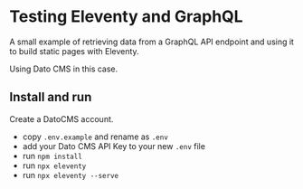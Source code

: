 # Testing Eleventy and GraphQL

A small example of retrieving data from a GraphQL API endpoint and using it to build static pages with Eleventy.

Using Dato CMS in this case.

## Install and run

Create a DatoCMS account.

- copy `.env.example` and rename as `.env`
- add your Dato CMS API Key to your new `.env` file
- run `npm install`
- run `npx eleventy`
- run `npx eleventy --serve`
